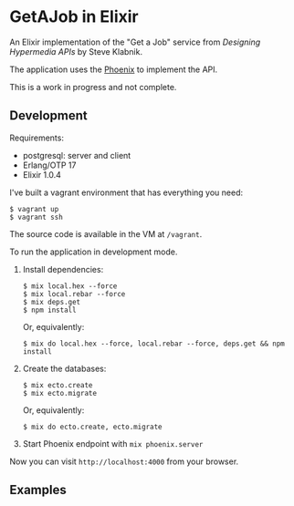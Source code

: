 GetAJob in Elixir
=================

An Elixir implementation of the "Get a Job" service from *Designing
Hypermedia APIs* by Steve Klabnik.

The application uses the [Phoenix](https://phoenixframework.org) to
implement the API.

This is a work in progress and not complete.

Development
-----------

Requirements:

- postgresql: server and client
- Erlang/OTP 17
- Elixir 1.0.4

I've built a vagrant environment that has everything you need:

```
$ vagrant up
$ vagrant ssh
```

The source code is available in the VM at `/vagrant`.

To run the application in development mode.

1. Install dependencies:

    ```
    $ mix local.hex --force
    $ mix local.rebar --force
    $ mix deps.get
    $ npm install
    ```

    Or, equivalently:

    ```
    $ mix do local.hex --force, local.rebar --force, deps.get && npm install
    ```

1. Create the databases:

    ```
    $ mix ecto.create
    $ mix ecto.migrate
    ```

    Or, equivalently:

    ```
    $ mix do ecto.create, ecto.migrate
    ```

1. Start Phoenix endpoint with `mix phoenix.server`

Now you can visit `http://localhost:4000` from your browser.

Examples
--------

